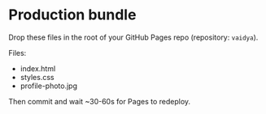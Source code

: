 # Production bundle

Drop these files in the root of your GitHub Pages repo (repository: `vaidya`).

Files:
- index.html
- styles.css
- profile-photo.jpg

Then commit and wait ~30-60s for Pages to redeploy.

